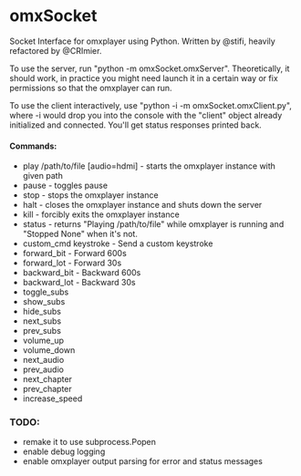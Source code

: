 omxSocket
=======================

Socket Interface for omxplayer using Python. Written by @stifi, heavily refactored by @CRImier.

To use the server, run  "python -m omxSocket.omxServer". Theoretically, it should work, in practice you might need launch it in a certain way or fix permissions so that the omxplayer can run.

To use the client interactively, use "python -i -m omxSocket.omxClient.py", where -i would drop you into the console with the "client" object already initialized and connected. You'll get status responses printed back.

#### Commands:
* play /path/to/file [audio=hdmi] - starts the omxplayer instance with given path 
* pause - toggles pause
* stop - stops the omxplayer instance
* halt - closes the omxplayer instance and shuts down the server
* kill - forcibly exits the omxplayer instance
* status - returns "Playing /path/to/file" while omxplayer is running and "Stopped None" when it's not.
* custom_cmd keystroke - Send a custom keystroke 
* forward_bit - Forward 600s
* forward_lot - Forward 30s
* backward_bit - Backward 600s
* backward_lot - Backward 30s 
* toggle_subs
* show_subs
* hide_subs
* next_subs
* prev_subs
* volume_up
* volume_down
* next_audio
* prev_audio
* next_chapter
* prev_chapter
* increase_speed

### TODO:
* remake it to use subprocess.Popen
* enable debug logging
* enable omxplayer output parsing for error and status messages
